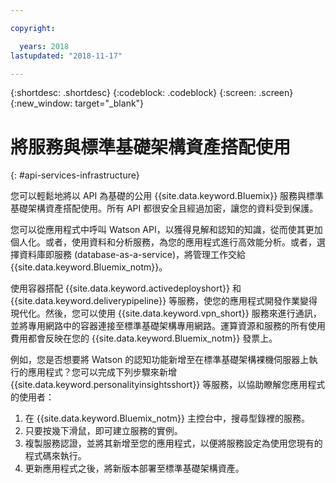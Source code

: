 ```yaml
---

copyright:

  years: 2018
lastupdated: "2018-11-17"

---
```


{:shortdesc: .shortdesc}
{:codeblock: .codeblock}
{:screen: .screen}
{:new_window: target="_blank"}


# 將服務與標準基礎架構資產搭配使用
{: #api-services-infrastructure}

您可以輕鬆地將以 API 為基礎的公用 {{site.data.keyword.Bluemix}} 服務與標準基礎架構資產搭配使用。所有 API 都很安全且經過加密，讓您的資料受到保護。


您可以從應用程式中呼叫 Watson API，以獲得見解和認知的知識，從而使其更加個人化。或者，使用資料和分析服務，為您的應用程式進行高效能分析。或者，選擇資料庫即服務 (database-as-a-service)，將管理工作交給 {{site.data.keyword.Bluemix_notm}}。

使用容器搭配 {{site.data.keyword.activedeployshort}} 和 {{site.data.keyword.deliverypipeline}} 等服務，使您的應用程式開發作業變得現代化。然後，您可以使用 {{site.data.keyword.vpn_short}} 服務來進行通訊，並將專用網路中的容器連接至標準基礎架構專用網路。運算資源和服務的所有使用費用都會反映在您的 {{site.data.keyword.Bluemix_notm}} 發票上。

例如，您是否想要將 Watson 的認知功能新增至在標準基礎架構裸機伺服器上執行的應用程式？您可以完成下列步驟來新增 {{site.data.keyword.personalityinsightsshort}} 等服務，以協助瞭解您應用程式的使用者：

1. 在 {{site.data.keyword.Bluemix_notm}} 主控台中，搜尋型錄裡的服務。
2. 只要按幾下滑鼠，即可建立服務的實例。
3. 複製服務認證，並將其新增至您的應用程式，以便將服務設定為使用您現有的程式碼來執行。
4. 更新應用程式之後，將新版本部署至標準基礎架構資產。

